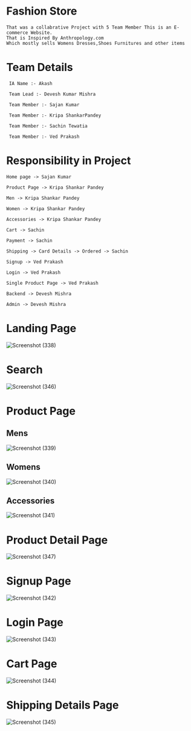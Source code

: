 # Fashion Store

    That was a collabrative Project with 5 Team Member This is an E-commerce Website.
    That is Inspired By Anthropology.com 
    Which mostly sells Womens Dresses,Shoes Furnitures and other items

# Team Details

     IA Name :- Akash

     Team Lead :- Devesh Kumar Mishra

     Team Member :- Sajan Kumar

     Team Member :- Kripa ShankarPandey

     Team Member :- Sachin Tewatia

     Team Member :- Ved Prakash

# Responsibility in Project

    Home page -> Sajan Kumar

    Product Page -> Kripa Shankar Pandey

    Men -> Kripa Shankar Pandey

    Women -> Kripa Shankar Pandey

    Accessories -> Kripa Shankar Pandey

    Cart -> Sachin

    Payment -> Sachin

    Shipping -> Card Details -> Ordered -> Sachin

    Signup -> Ved Prakash

    Login -> Ved Prakash

    Single Product Page -> Ved Prakash

    Backend -> Devesh Mishra

    Admin -> Devesh Mishra

# Landing Page
![Screenshot (338)](https://user-images.githubusercontent.com/94969888/229371581-da128cff-fea7-4a45-a9dd-6eacb697602f.png)

# Search 
![Screenshot (346)](https://user-images.githubusercontent.com/94969888/229371695-32cbb5d6-6e04-4252-b821-02025b12ce89.png)

# Product Page

## Mens
![Screenshot (339)](https://user-images.githubusercontent.com/94969888/229371595-f7b26d93-edc4-406c-b34b-485d67c4ac63.png)

## Womens
![Screenshot (340)](https://user-images.githubusercontent.com/94969888/229371597-0237a424-f03d-434f-9353-077c82f5ef5e.png)

## Accessories
![Screenshot (341)](https://user-images.githubusercontent.com/94969888/229371601-a8c41803-c6e3-4bb9-9782-8c6b87a12108.png)

# Product Detail Page
![Screenshot (347)](https://user-images.githubusercontent.com/94969888/229371637-f86719f2-130c-43a6-8f9f-2ff7189dd6cf.png)

# Signup Page
![Screenshot (342)](https://user-images.githubusercontent.com/94969888/229371654-f5b3373f-a2ae-4112-b861-133879384e89.png)

# Login Page
![Screenshot (343)](https://user-images.githubusercontent.com/94969888/229371656-eb7afbbd-9bb7-4718-94ba-ab8a629f03a5.png)

# Cart Page
![Screenshot (344)](https://user-images.githubusercontent.com/94969888/229371665-c89a9815-d6d9-4415-98a7-e4138a610b14.png)

# Shipping Details Page
![Screenshot (345)](https://user-images.githubusercontent.com/94969888/229371668-a118ec94-4bc5-4425-932b-1d9f3c43308c.png)
